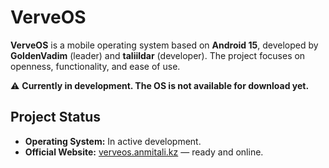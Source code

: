 # VerveOS

**VerveOS** is a mobile operating system based on **Android 15**, developed by **GoldenVadim** (leader) and **taliildar** (developer). The project focuses on openness, functionality, and ease of use.

⚠️ **Currently in development. The OS is not available for download yet.**

## Project Status

- **Operating System:** In active development.  
- **Official Website:** [verveos.anmitali.kz](https://verveos.anmitali.kz) — ready and online.
